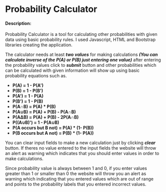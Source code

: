 # Probability Calculator

#### Description:

Probability Calculator is a tool for calculating other probabilities with given data using basic probability rules. I used Javascript, HTML and Bootstrap libraries creating the application.

The calculator needs at least ***two values*** for making calculations ***(You can calculate inverse of the P(A) or P(B) just entering one value)***
after entering the probability values click to ***submit*** button and other probabilities which can be calculated with given information will show up using basic probability equations such as.

* **P(A) = 1 - P(A')**
* **P(B) = 1 - P(B')**
* **P(A') = 1 - P(A)**
* **P(B') = 1 - P(B)**
* **P(A∩B) = P(A) * P(B)**
* **P(A∪B) = P(A) + P(B) - P(A∩B)**
* **P(AΔB) = P(A) + P(B) - 2P(A∩B)**
* **P((A∪B)') = 1 - P(A∪B)**
* **P(A occurs but B not) = P(A) * (1- P(B))**
* **P(B occurs but A not) = P(B) * (1- P(A))**

You can clear input fields to make a new calculation just by clicking ***clear*** button.
If theres no value entered to the input fields the website will throw an alert as warning which indicates that you should enter values in order to make calculations.

Since probability value is always between 1 and 0, if you enter values greater than 1 or smaller than 0 the website will throw you an alert as warning which indicating that you entered values which are out of range and points to the probability labels that you entered incorrect values.
